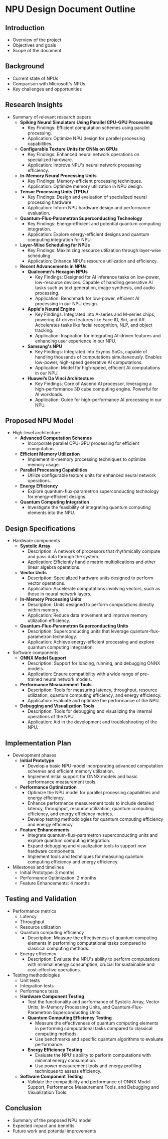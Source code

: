 # NPU Design Document Outline

## Introduction
- Overview of the project
- Objectives and goals
- Scope of the document

## Background
- Current state of NPUs
- Comparison with Microsoft's NPUs
- Key challenges and opportunities

## Research Insights
- Summary of relevant research papers
  - **Spiking Neural Simulators Using Parallel CPU-GPU Processing**
    - Key Findings: Efficient computation schemes using parallel processing.
    - Application: Optimize NPU design for parallel processing capabilities.
  - **Configurable Texture Units for CNNs on GPUs**
    - Key Findings: Enhanced neural network operations on specialized hardware.
    - Application: Improve NPU's neural network processing efficiency.
  - **In-Memory Neural Processing Units**
    - Key Findings: Memory-efficient processing techniques.
    - Application: Optimize memory utilization in NPU design.
  - **Tensor Processing Units (TPUs)**
    - Key Findings: Design and evaluation of specialized neural processing hardware.
    - Application: Inform NPU hardware design and performance evaluation.
  - **Quantum-Flux-Parametron Superconducting Technology**
    - Key Findings: Energy-efficient and potential quantum computing integration.
    - Application: Explore energy-efficient designs and quantum computing integration for NPU.
  - **Layer-Wise Scheduling for NPUs**
    - Key Findings: Maximizing resource utilization through layer-wise scheduling.
    - Application: Enhance NPU's resource utilization and efficiency.
  - **Recent Advancements in NPUs**
    - **Qualcomm's Hexagon NPUs**
      - Key Findings: Designed for AI inference tasks on low-power, low-resource devices. Capable of handling generative AI tasks such as text generation, image synthesis, and audio processing.
      - Application: Benchmark for low-power, efficient AI processing in our NPU design.
    - **Apple's Neural Engine**
      - Key Findings: Integrated into A-series and M-series chips, powering AI-driven features like Face ID, Siri, and AR. Accelerates tasks like facial recognition, NLP, and object tracking.
      - Application: Inspiration for integrating AI-driven features and enhancing user experience in our NPU.
    - **Samsung's NPU**
      - Key Findings: Integrated into Exynos SoCs, capable of handling thousands of computations simultaneously. Enables low-power, high-speed generative AI computations.
      - Application: Model for high-speed, efficient AI computations in our NPU.
    - **Huawei’s Da Vinci Architecture**
      - Key Findings: Core of Ascend AI processor, leveraging a high-performance 3D cube computing engine. Powerful for AI workloads.
      - Application: Guide for high-performance AI processing in our NPU.

## Proposed NPU Model
- High-level architecture
  - **Advanced Computation Schemes**
    - Incorporate parallel CPU-GPU processing for efficient computation.
  - **Efficient Memory Utilization**
    - Implement in-memory processing techniques to optimize memory usage.
  - **Parallel Processing Capabilities**
    - Utilize configurable texture units for enhanced neural network operations.
  - **Energy Efficiency**
    - Explore quantum-flux-parametron superconducting technology for energy-efficient designs.
  - **Quantum Computing Integration**
    - Investigate the feasibility of integrating quantum computing elements into the NPU.

## Design Specifications
- Hardware components
  - **Systolic Array**
    - Description: A network of processors that rhythmically compute and pass data through the system.
    - Application: Efficiently handle matrix multiplications and other linear algebra operations.
  - **Vector Units**
    - Description: Specialized hardware units designed to perform vector operations.
    - Application: Accelerate computations involving vectors, such as those in neural network layers.
  - **In-Memory Processing Units**
    - Description: Units designed to perform computations directly within memory.
    - Application: Reduce data movement and improve memory utilization efficiency.
  - **Quantum-Flux-Parametron Superconducting Units**
    - Description: Superconducting units that leverage quantum-flux-parametron technology.
    - Application: Achieve energy-efficient processing and explore quantum computing integration.
- Software components
  - **ONNX Model Support**
    - Description: Support for loading, running, and debugging ONNX models.
    - Application: Ensure compatibility with a wide range of pre-trained neural network models.
  - **Performance Measurement Tools**
    - Description: Tools for measuring latency, throughput, resource utilization, quantum computing efficiency, and energy efficiency.
    - Application: Evaluate and optimize the performance of the NPU.
  - **Debugging and Visualization Tools**
    - Description: Tools for debugging and visualizing the internal operations of the NPU.
    - Application: Aid in the development and troubleshooting of the NPU.

## Implementation Plan
- Development phases
  - **Initial Prototype**
    - Develop a basic NPU model incorporating advanced computation schemes and efficient memory utilization.
    - Implement initial support for ONNX models and basic performance measurement tools.
  - **Performance Optimization**
    - Optimize the NPU model for parallel processing capabilities and energy efficiency.
    - Enhance performance measurement tools to include detailed latency, throughput, resource utilization, quantum computing efficiency, and energy efficiency metrics.
    - Develop testing methodologies for quantum computing efficiency and energy efficiency.
  - **Feature Enhancements**
    - Integrate quantum-flux-parametron superconducting units and explore quantum computing integration.
    - Expand debugging and visualization tools to support new hardware components.
    - Implement tools and techniques for measuring quantum computing efficiency and energy efficiency.
- Milestones and timelines
  - Initial Prototype: 3 months
  - Performance Optimization: 2 months
  - Feature Enhancements: 4 months

## Testing and Validation
- Performance metrics
  - Latency
  - Throughput
  - Resource utilization
  - Quantum computing efficiency
    - Description: Measure the effectiveness of quantum computing elements in performing computational tasks compared to classical computing methods.
  - Energy efficiency
    - Description: Evaluate the NPU's ability to perform computations with minimal energy consumption, crucial for sustainable and cost-effective operations.
- Testing methodologies
  - Unit tests
  - Integration tests
  - Performance tests
  - **Hardware Component Testing**
    - Test the functionality and performance of Systolic Array, Vector Units, In-Memory Processing Units, and Quantum-Flux-Parametron Superconducting Units.
    - **Quantum Computing Efficiency Testing**
      - Measure the effectiveness of quantum computing elements in performing computational tasks compared to classical computing methods.
      - Use benchmarks and specific quantum algorithms to evaluate performance.
    - **Energy Efficiency Testing**
      - Evaluate the NPU's ability to perform computations with minimal energy consumption.
      - Use power measurement tools and energy profiling techniques to assess efficiency.
  - **Software Component Testing**
    - Validate the compatibility and performance of ONNX Model Support, Performance Measurement Tools, and Debugging and Visualization Tools.

## Conclusion
- Summary of the proposed NPU model
- Expected impact and benefits
- Future work and potential improvements
